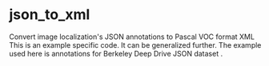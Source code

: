 # json_to_xml
Convert image localization's JSON annotations to Pascal VOC format XML
This is an example specific code. It can be generalized further.
The example used here is annotations for Berkeley Deep Drive JSON dataset .
